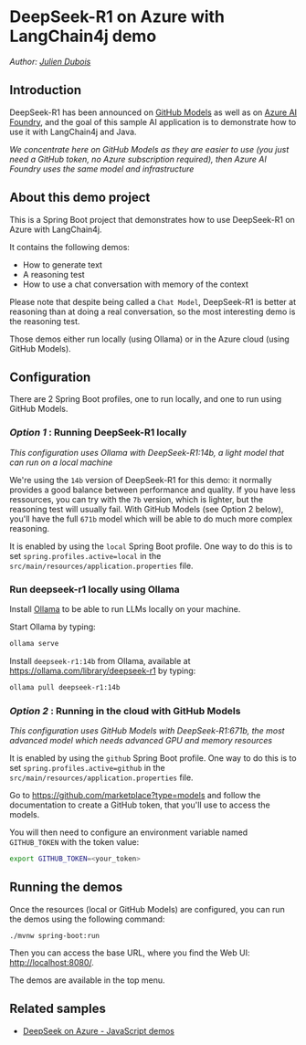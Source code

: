 # DeepSeek-R1 on Azure with LangChain4j demo

_Author: [Julien Dubois](https://www.julien-dubois.com)_

## Introduction

DeepSeek-R1 has been announced on [GitHub Models](https://github.blog/changelog/2025-01-29-deepseek-r1-is-now-available-in-github-models-public-preview/)
as well as on [Azure AI Foundry](https://azure.microsoft.com/en-us/blog/deepseek-r1-is-now-available-on-azure-ai-foundry-and-github/), and
the goal of this sample AI application is to demonstrate how to use it with LangChain4j and Java.

_We concentrate here on GitHub Models as they are easier to use (you just need a GitHub token, no Azure subscription required), then Azure AI Foundry uses the same model and infrastructure_

## About this demo project

This is a Spring Boot project that demonstrates how to use DeepSeek-R1 on Azure with LangChain4j.

It contains the following demos:

- How to generate text
- A reasoning test
- How to use a chat conversation with memory of the context

Please note that despite being called a `Chat Model`, DeepSeek-R1 is better at reasoning than at doing a real conversation, so the most 
interesting demo is the reasoning test.

Those demos either run locally (using Ollama) or in the Azure cloud (using GitHub Models).

## Configuration

There are 2 Spring Boot profiles, one to run locally, and one to run using GitHub Models.

### _Option 1_ : Running DeepSeek-R1 locally

_This configuration uses Ollama with DeepSeek-R1:14b, a light model that can run on a local machine_

We're using the `14b` version of DeepSeek-R1 for this demo: it normally provides a good balance between performance and quality. If you have 
less ressources, you can try with the `7b` version, which is lighter, but the reasoning test will usually fail. With GitHub Models (see Option 2 below),
you'll have the full `671b` model which will be able to do much more complex reasoning. 

It is enabled by using the `local` Spring Boot profile.
One way to do this is to set `spring.profiles.active=local` in the `src/main/resources/application.properties` file.

### Run deepseek-r1 locally using Ollama

Install [Ollama](https://ollama.com/) to be able to run LLMs locally on your machine.

Start Ollama by typing:

```bash
ollama serve
```

Install `deepseek-r1:14b` from Ollama, available at https://ollama.com/library/deepseek-r1 by typing:

```bash
ollama pull deepseek-r1:14b
```

### _Option 2_ : Running in the cloud with GitHub Models

_This configuration uses GitHub Models with DeepSeek-R1:671b, the most advanced model which needs advanced GPU and memory resources_

It is enabled by using the `github` Spring Boot profile.
One way to do this is to set `spring.profiles.active=github` in the `src/main/resources/application.properties` file.

Go to https://github.com/marketplace?type=models and follow the documentation to create a GitHub token, 
that you'll use to access the models.

You will then need to configure an environment variable named `GITHUB_TOKEN` with the token value:

```bash
export GITHUB_TOKEN=<your_token>
``` 

## Running the demos

Once the resources (local or GitHub Models) are configured, you can run the demos using the following command:

```shell
./mvnw spring-boot:run
```

Then you can access the base URL, where you find the Web UI: [http://localhost:8080/](http://localhost:8080/).

The demos are available in the top menu.

## Related samples

- [DeepSeek on Azure - JavaScript demos](https://github.com/Azure-Samples/deepseek-azure-javascript)

